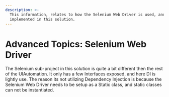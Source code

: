 ```yaml
---
description: >-
  This information, relates to how the Selenium Web Driver is used, and
  implemented in this solution.
---
```


# Advanced Topics: Selenium Web Driver

The Selenium sub-project in this solution is quite a bit different then the rest of the UIAutomation. It only has a few Interfaces exposed, and here DI is lightly use. The reason its not utilizing Dependency Injection is because the Selenium Web Driver needs to be setup as a Static class, and static classes can not be instantiated.

